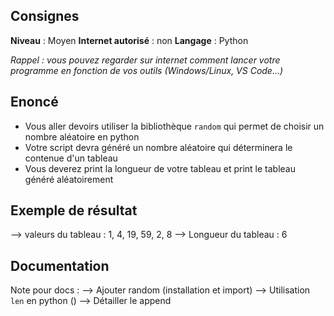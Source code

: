 ## Consignes

**Niveau** : Moyen
**Internet autorisé** : non
**Langage** : Python

_Rappel : vous pouvez regarder sur internet comment lancer votre programme en fonction de vos outils (Windows/Linux, VS Code...)_
## Enoncé

- Vous aller devoirs utiliser la bibliothèque `random` qui permet de choisir un nombre aléatoire en python
- Votre script devra généré un nombre aléatoire qui déterminera le contenue d'un tableau
- Vous deverez print la longueur de votre tableau et print le tableau généré aléatoirement

## Exemple de résultat

--> valeurs du tableau : 1, 4, 19, 59, 2, 8
--> Longueur du tableau : 6

## Documentation

Note pour docs :
--> Ajouter random (installation et import)
--> Utilisation `len` en python ()
--> Détailler le append